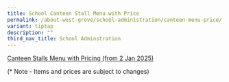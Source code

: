 ```yaml
---
title: School Canteen Stall Menu with Price
permalink: /about-west-grove/school-administration/canteen-menu-price/
variant: tiptap
description: ""
third_nav_title: School Adminstration
---
```

<p><a href="/files/Canteen_menu_2025_updated_Dec_2024.pdf" rel="noopener nofollow" target="_blank">Canteen Stalls Menu with Pricing (from 2 Jan 2025)</a>
</p>
<p></p>
<p>(* Note - Items and prices are subject to changes)</p>
<p></p>